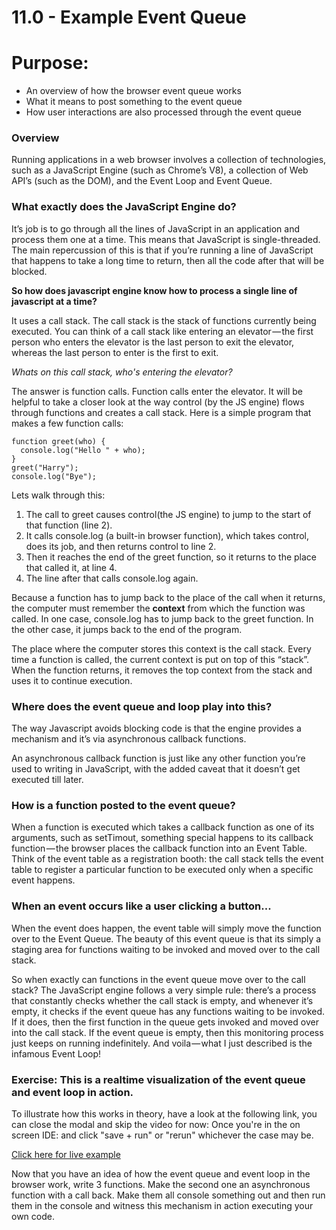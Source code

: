
# 11.0 - Example Event Queue

# Purpose:

  - An overview of how the browser event queue works
  - What it means to post something to the event queue
  - How user interactions are also processed through the event queue

### Overview

Running applications in a web browser involves a collection of technologies, such as a JavaScript Engine (such as Chrome’s V8), a collection of Web API’s (such as the DOM), and the Event Loop and Event Queue.

### What exactly does the JavaScript Engine do?

It’s job is to go through all the lines of JavaScript in an application and process them one at a time. This means that JavaScript is single-threaded. The main repercussion of this is that if you’re running a line of JavaScript that happens to take a long time to return, then all the code after that will be blocked.

**So how does javascript engine know how to process a single line of javascript at a time?**

It uses a call stack.  The call stack is the stack of functions currently being executed. You can think of a call stack like entering an elevator — the first person who enters the elevator is the last person to exit the elevator, whereas the last person to enter is the first to exit.

*Whats on this call stack, who's entering the elevator?*

The answer is function calls. Function calls enter the elevator.  It will be helpful to take a closer look at the way control (by the JS engine) flows through functions and creates a call stack.  Here is a simple program that makes a few function calls:

````JS
function greet(who) {
  console.log("Hello " + who);
}
greet("Harry");
console.log("Bye");
````

Lets walk through this:

1. The call to greet causes control(the JS engine) to jump to the start of that function (line 2).
2. It calls console.log (a built-in browser function), which takes control, does its job, and then returns control to line 2.
3. Then it reaches the end of the greet function, so it returns to the place that called it, at line 4.
4. The line after that calls console.log again.

Because a function has to jump back to the place of the call when it returns, the computer must remember the **context** from which the function was called. In one case, console.log has to jump back to the greet function. In the other case, it jumps back to the end of the program.

The place where the computer stores this context is the call stack. Every time a function is called, the current context is put on top of this “stack”. When the function returns, it removes the top context from the stack and uses it to continue execution.

### Where does the event queue and loop play into this?

The way Javascript avoids blocking code is that the engine provides a mechanism and it’s via asynchronous callback functions.

An asynchronous callback function is just like any other function you’re used to writing in JavaScript, with the added caveat that it doesn’t get executed till later.

### How is a function posted to the event queue?

When a function is executed which takes a callback function as one of its arguments, such as setTimout, something special happens to its callback function — the browser places the callback function into an Event Table. Think of the event table as a registration booth: the call stack tells the event table to register a particular function to be executed only when a specific event happens.

### When an event occurs like a user clicking a button...

When the event does happen, the event table will simply move the function over to the Event Queue. The beauty of this event queue is that its simply a staging area for functions waiting to be invoked and moved over to the call stack.

So when exactly can functions in the event queue move over to the call stack? The JavaScript engine follows a very simple rule: there’s a process that constantly checks whether the call stack is empty, and whenever it’s empty, it checks if the event queue has any functions waiting to be invoked. If it does, then the first function in the queue gets invoked and moved over into the call stack. If the event queue is empty, then this monitoring process just keeps on running indefinitely. And voila — what I just described is the infamous Event Loop!

### Exercise:  This is a realtime visualization of the event queue and event loop in action.

To illustrate how this works in theory, have a look at the following link, you can close the modal and skip the video for now: Once you're in the on screen IDE:  and click "save + run" or "rerun" whichever the case may be.

[Click here for live example](http://latentflip.com/loupe/?code=CgoKJC5vbignYnV0dG9uJywgJ2NsaWNrJywgZnVuY3Rpb24gb25DbGljaygpIHsKICAgIHNldFRpbWVvdXQoZnVuY3Rpb24gdGltZXIoKSB7CiAgICAgICAgY29uc29sZS5sb2coJ1lvdSBjbGlja2VkIHRoZSBidXR0b24hJyk7ICAgIAogICAgfSwgMjAwMCk7Cn0pOwoKY29uc29sZS5sb2coIkhpISIpOwoKc2V0VGltZW91dChmdW5jdGlvbiB0aW1lb3V0KCkgewogICAgY29uc29sZS5sb2coIkNsaWNrIHRoZSBidXR0b24hIik7Cn0sIDUwMDApOwoKY29uc29sZS5sb2coIldlbGNvbWUgdG8gbG91cGUuIik7!!!PGJ1dHRvbj5DbGljayBtZSE8L2J1dHRvbj4%3D)

Now that you have an idea of how the event queue and event loop in the browser work, write 3 functions.  Make the second one an asynchronous function with a call back.  Make them all console something out and then run them in the console and witness this mechanism in action executing your own code.
